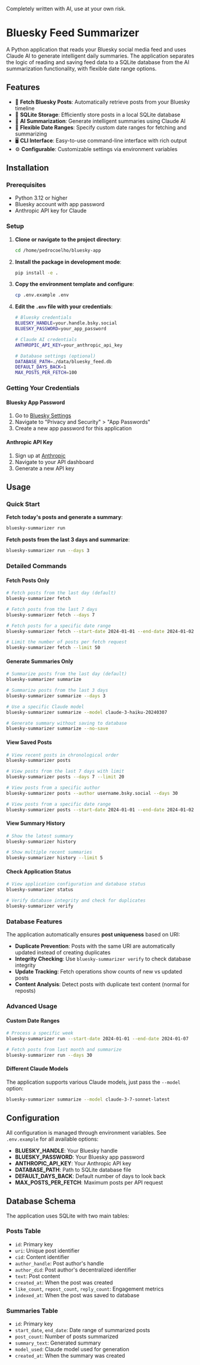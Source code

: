 Completely written with AI, use at your own risk.

# Bluesky Feed Summarizer

A Python application that reads your Bluesky social media feed and uses Claude AI to generate intelligent daily summaries. The application separates the logic of reading and saving feed data to a SQLite database from the AI summarization functionality, with flexible date range options.

## Features

- 🔄 **Fetch Bluesky Posts**: Automatically retrieve posts from your Bluesky timeline
- 💾 **SQLite Storage**: Efficiently store posts in a local SQLite database
- 🤖 **AI Summarization**: Generate intelligent summaries using Claude AI
- 📅 **Flexible Date Ranges**: Specify custom date ranges for fetching and summarizing
- 🖥️ **CLI Interface**: Easy-to-use command-line interface with rich output
- ⚙️ **Configurable**: Customizable settings via environment variables

## Installation

### Prerequisites

- Python 3.12 or higher
- Bluesky account with app password
- Anthropic API key for Claude

### Setup

1. **Clone or navigate to the project directory**:
   ```bash
   cd /home/pedrocoelho/bluesky-app
   ```

2. **Install the package in development mode**:
   ```bash
   pip install -e .
   ```

3. **Copy the environment template and configure**:
   ```bash
   cp .env.example .env
   ```

4. **Edit the `.env` file with your credentials**:
   ```bash
   # Bluesky credentials
   BLUESKY_HANDLE=your.handle.bsky.social
   BLUESKY_PASSWORD=your_app_password

   # Claude AI credentials
   ANTHROPIC_API_KEY=your_anthropic_api_key

   # Database settings (optional)
   DATABASE_PATH=./data/bluesky_feed.db
   DEFAULT_DAYS_BACK=1
   MAX_POSTS_PER_FETCH=100
   ```

### Getting Your Credentials

#### Bluesky App Password
1. Go to [Bluesky Settings](https://bsky.app/settings)
2. Navigate to "Privacy and Security" > "App Passwords"
3. Create a new app password for this application

#### Anthropic API Key
1. Sign up at [Anthropic](https://www.anthropic.com/)
2. Navigate to your API dashboard
3. Generate a new API key

## Usage

### Quick Start

**Fetch today's posts and generate a summary**:
```bash
bluesky-summarizer run
```

**Fetch posts from the last 3 days and summarize**:
```bash
bluesky-summarizer run --days 3
```

### Detailed Commands

#### Fetch Posts Only
```bash
# Fetch posts from the last day (default)
bluesky-summarizer fetch

# Fetch posts from the last 7 days
bluesky-summarizer fetch --days 7

# Fetch posts for a specific date range
bluesky-summarizer fetch --start-date 2024-01-01 --end-date 2024-01-02

# Limit the number of posts per fetch request
bluesky-summarizer fetch --limit 50
```

#### Generate Summaries Only
```bash
# Summarize posts from the last day (default)
bluesky-summarizer summarize

# Summarize posts from the last 3 days
bluesky-summarizer summarize --days 3

# Use a specific Claude model
bluesky-summarizer summarize --model claude-3-haiku-20240307

# Generate summary without saving to database
bluesky-summarizer summarize --no-save
```

#### View Saved Posts
```bash
# View recent posts in chronological order
bluesky-summarizer posts

# View posts from the last 7 days with limit
bluesky-summarizer posts --days 7 --limit 20

# View posts from a specific author
bluesky-summarizer posts --author username.bsky.social --days 30

# View posts from a specific date range
bluesky-summarizer posts --start-date 2024-01-01 --end-date 2024-01-02 --limit 50
```

#### View Summary History
```bash
# Show the latest summary
bluesky-summarizer history

# Show multiple recent summaries
bluesky-summarizer history --limit 5
```

#### Check Application Status
```bash
# View application configuration and database status
bluesky-summarizer status

# Verify database integrity and check for duplicates
bluesky-summarizer verify
```

### Database Features

The application automatically ensures **post uniqueness** based on URI:
- **Duplicate Prevention**: Posts with the same URI are automatically updated instead of creating duplicates
- **Integrity Checking**: Use `bluesky-summarizer verify` to check database integrity
- **Update Tracking**: Fetch operations show counts of new vs updated posts
- **Content Analysis**: Detect posts with duplicate text content (normal for reposts)

### Advanced Usage

#### Custom Date Ranges
```bash
# Process a specific week
bluesky-summarizer run --start-date 2024-01-01 --end-date 2024-01-07

# Fetch posts from last month and summarize
bluesky-summarizer run --days 30
```

#### Different Claude Models
The application supports various Claude models, just pass the `--model` option:
```bash
bluesky-summarizer summarize --model claude-3-7-sonnet-latest
```

## Configuration

All configuration is managed through environment variables. See `.env.example` for all available options:

- **BLUESKY_HANDLE**: Your Bluesky handle
- **BLUESKY_PASSWORD**: Your Bluesky app password
- **ANTHROPIC_API_KEY**: Your Anthropic API key
- **DATABASE_PATH**: Path to SQLite database file
- **DEFAULT_DAYS_BACK**: Default number of days to look back
- **MAX_POSTS_PER_FETCH**: Maximum posts per API request

## Database Schema

The application uses SQLite with two main tables:

### Posts Table
- `id`: Primary key
- `uri`: Unique post identifier
- `cid`: Content identifier
- `author_handle`: Post author's handle
- `author_did`: Post author's decentralized identifier
- `text`: Post content
- `created_at`: When the post was created
- `like_count`, `repost_count`, `reply_count`: Engagement metrics
- `indexed_at`: When the post was saved to database

### Summaries Table
- `id`: Primary key
- `start_date`, `end_date`: Date range of summarized posts
- `post_count`: Number of posts summarized
- `summary_text`: Generated summary
- `model_used`: Claude model used for generation
- `created_at`: When the summary was created
